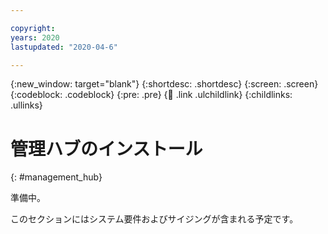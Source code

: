 ```yaml
---

copyright:
years: 2020
lastupdated: "2020-04-6"

---
```


{:new_window: target="blank"}
{:shortdesc: .shortdesc}
{:screen: .screen}
{:codeblock: .codeblock}
{:pre: .pre}
{:child: .link .ulchildlink}
{:childlinks: .ullinks}

# 管理ハブのインストール
{: #management_hub}

準備中。 

このセクションにはシステム要件およびサイジングが含まれる予定です。
